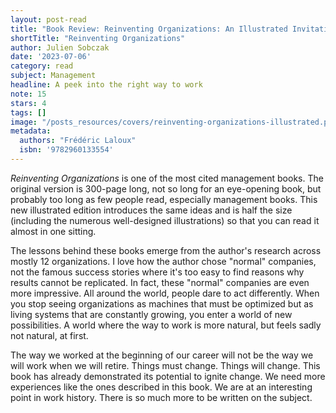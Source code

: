 ```yaml
---
layout: post-read
title: "Book Review: Reinventing Organizations: An Illustrated Invitation to Join the Conversation on Next-Stage Organizations"
shortTitle: "Reinventing Organizations"
author: Julien Sobczak
date: '2023-07-06'
category: read
subject: Management
headline: A peek into the right way to work
note: 15
stars: 4
tags: []
image: "/posts_resources/covers/reinventing-organizations-illustrated.png"
metadata:
  authors: "Frédéric Laloux"
  isbn: '9782960133554'
---
```


_Reinventing Organizations_ is one of the most cited management books. The original version is 300-page long, not so long for an eye-opening book, but probably too long as few people read, especially management books. This new illustrated edition introduces the same ideas and is half the size (including the numerous well-designed illustrations) so that you can read it almost in one sitting.

The lessons behind these books emerge from the author's research across mostly 12 organizations. I love how the author chose "normal" companies, not the famous success stories where it's too easy to find reasons why results cannot be replicated. In fact, these "normal" companies are even more impressive. All around the world, people dare to act differently. When you stop seeing organizations as machines that must be optimized but as living systems that are constantly growing, you enter a world of new possibilities. A world where the way to work is more natural, but feels sadly not natural, at first.

The way we worked at the beginning of our career will not be the way we will work when we will retire. Things must change. Things will change. This book has already demonstrated its potential to ignite change. We need more experiences like the ones described in this book. We are at an interesting point in work history. There is so much more to be written on the subject.
    